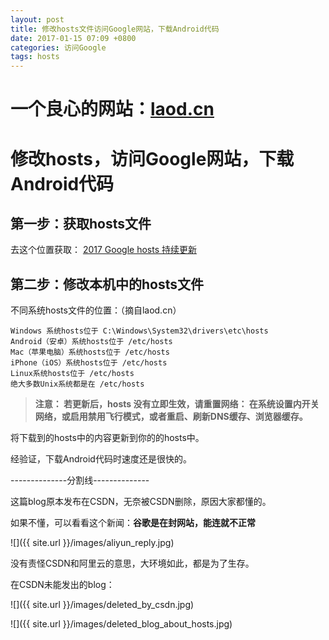 ```yaml
---
layout: post
title: 修改hosts文件访问Google网站，下载Android代码
date: 2017-01-15 07:09 +0800
categories: 访问Google
tags: hosts
---
```


# 一个良心的网站：[laod.cn](https://laod.cn/)

# 修改hosts，访问Google网站，下载Android代码

## 第一步：获取hosts文件

去这个位置获取： [2017 Google hosts 持续更新](https://laod.cn/hosts/2017-google-hosts.html)

## 第二步：修改本机中的hosts文件

不同系统hosts文件的位置：（摘自laod.cn）

<!--more-->

```
Windows 系统hosts位于 C:\Windows\System32\drivers\etc\hosts
Android（安卓）系统hosts位于 /etc/hosts
Mac（苹果电脑）系统hosts位于 /etc/hosts
iPhone（iOS）系统hosts位于 /etc/hosts
Linux系统hosts位于 /etc/hosts
绝大多数Unix系统都是在 /etc/hosts
```

> **注意： 若更新后，hosts 没有立即生效，请重置网络：
在系统设置内开关网络，或启用禁用飞行模式，或者重启、刷新DNS缓存、浏览器缓存。**

将下载到的hosts中的内容更新到你的的hosts中。

经验证，下载Android代码时速度还是很快的。

--------------分割线--------------

这篇blog原本发布在CSDN，无奈被CSDN删除，原因大家都懂的。

如果不懂，可以看看这个新闻：**谷歌是在封网站，能连就不正常**

![]({{ site.url }}/images/aliyun_reply.jpg)

没有责怪CSDN和阿里云的意思，大环境如此，都是为了生存。



在CSDN未能发出的blog：

![]({{ site.url }}/images/deleted_by_csdn.jpg)

![]({{ site.url }}/images/deleted_blog_about_hosts.jpg)
